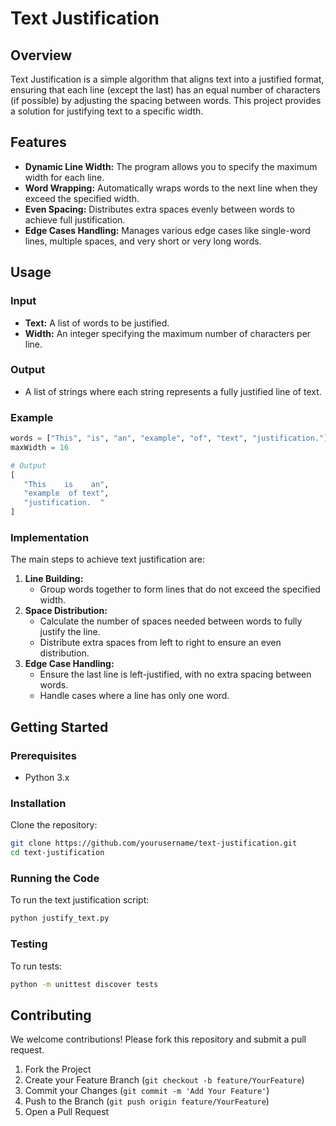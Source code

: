 
# Text Justification

## Overview

Text Justification is a simple algorithm that aligns text into a justified format, ensuring that each line (except the last) has an equal number of characters (if possible) by adjusting the spacing between words. This project provides a solution for justifying text to a specific width.

## Features

- **Dynamic Line Width:** The program allows you to specify the maximum width for each line.
- **Word Wrapping:** Automatically wraps words to the next line when they exceed the specified width.
- **Even Spacing:** Distributes extra spaces evenly between words to achieve full justification.
- **Edge Cases Handling:** Manages various edge cases like single-word lines, multiple spaces, and very short or very long words.

## Usage

### Input
- **Text:** A list of words to be justified.
- **Width:** An integer specifying the maximum number of characters per line.

### Output
- A list of strings where each string represents a fully justified line of text.

### Example

```python
words = ["This", "is", "an", "example", "of", "text", "justification."]
maxWidth = 16

# Output
[
   "This    is    an",
   "example  of text",
   "justification.  "
]
```

### Implementation

The main steps to achieve text justification are:

1. **Line Building:** 
   - Group words together to form lines that do not exceed the specified width.
2. **Space Distribution:**
   - Calculate the number of spaces needed between words to fully justify the line.
   - Distribute extra spaces from left to right to ensure an even distribution.
3. **Edge Case Handling:**
   - Ensure the last line is left-justified, with no extra spacing between words.
   - Handle cases where a line has only one word.

## Getting Started

### Prerequisites

- Python 3.x

### Installation

Clone the repository:

```bash
git clone https://github.com/yourusername/text-justification.git
cd text-justification
```

### Running the Code

To run the text justification script:

```bash
python justify_text.py
```

### Testing

To run tests:

```bash
python -m unittest discover tests
```

## Contributing

We welcome contributions! Please fork this repository and submit a pull request.

1. Fork the Project
2. Create your Feature Branch (`git checkout -b feature/YourFeature`)
3. Commit your Changes (`git commit -m 'Add Your Feature'`)
4. Push to the Branch (`git push origin feature/YourFeature`)
5. Open a Pull Request

